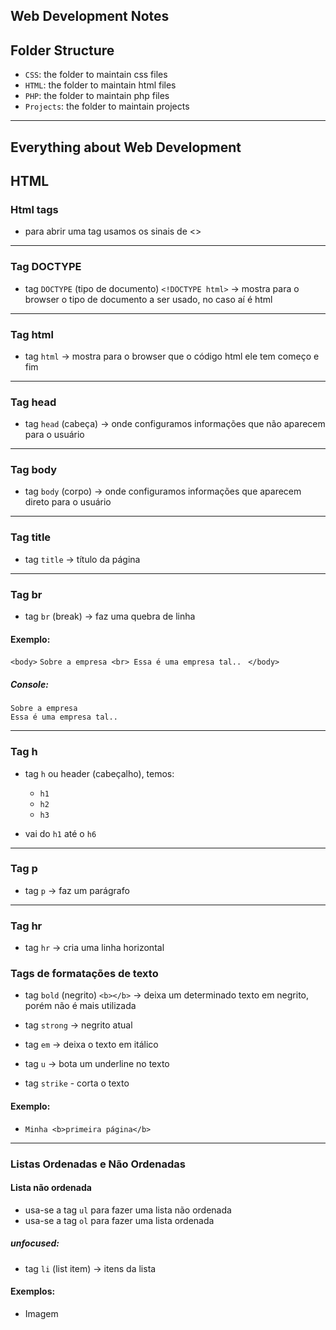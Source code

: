 ## Web Development Notes

## Folder Structure

- `CSS`: the folder to maintain css files
- `HTML`: the folder to maintain html files
- `PHP`: the folder to maintain php files
- `Projects`: the folder to maintain projects
----------------------------------------------------------------------------

## Everything about Web Development

## HTML

### Html tags

- para abrir uma tag usamos os sinais de <>
----------------------------------------------------------------------------

### Tag DOCTYPE

- tag `DOCTYPE` (tipo de documento) `<!DOCTYPE html>` -> mostra para o browser o tipo de documento a ser usado, no caso aí é html
----------------------------------------------------------------------------

### Tag html

- tag `html` -> mostra para o browser que o código html ele tem começo e fim
----------------------------------------------------------------------------

### Tag head

- tag `head` (cabeça) -> onde configuramos informações que não aparecem para o usuário
----------------------------------------------------------------------------

### Tag body

- tag `body` (corpo) -> onde configuramos informações que aparecem direto para o usuário
----------------------------------------------------------------------------

### Tag title

- tag `title`  -> título da página
----------------------------------------------------------------------------

### Tag br

- tag `br` (break) ->  faz uma quebra de linha

#### Exemplo:

  `<body>`
    `Sobre a empresa <br>
    Essa é uma empresa tal.. `
  `</body>`

##### Console:
    Sobre a empresa
    Essa é uma empresa tal.. 
----------------------------------------------------------------------------

### Tag h

- tag `h` ou header (cabeçalho), temos:
    - `h1`
    - `h2`
    - `h3`

- vai do `h1` até o `h6`

----------------------------------------------------------------------------

### Tag p

- tag `p` -> faz um parágrafo
----------------------------------------------------------------------------

### Tag hr

- tag `hr` -> cria uma linha horizontal


### Tags de formatações de texto

- tag `bold` (negrito) `<b></b>` -> deixa um determinado texto em negrito, porém não é mais utilizada

- tag `strong` -> negrito atual 

- tag `em` -> deixa o texto em itálico

- tag `u` -> bota um underline no texto

- tag `strike` - corta o texto

#### Exemplo:

- `Minha <b>primeira página</b>`
----------------------------------------------------------------------------

### Listas Ordenadas e Não Ordenadas

#### Lista não ordenada

- usa-se a tag `ul` para fazer uma lista não ordenada
- usa-se a tag `ol` para fazer uma lista ordenada

##### unfocused:

- tag `li` (list item) -> itens da lista

#### Exemplos:

- Imagem
